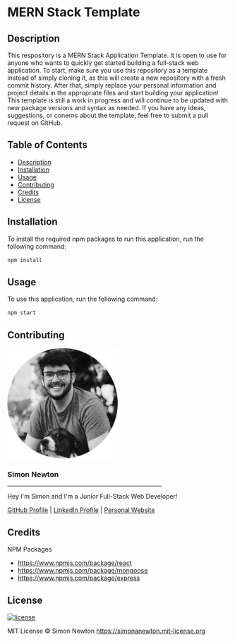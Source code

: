 # MERN Stack Template

## Description

This respository is a MERN Stack Application Template. It is open to use for anyone who wants to quickly get started building a full-stack web application. To start, make sure you use this repository as a template instead of simply cloning it, as this will create a new repository with a fresh commit history. After that, simply replace your personal information and project details in the appropriate files and start building your application! This template is still a work in progress and will continue to be updated with new package versions and syntax as needed. If you have any ideas, suggestions, or conerns about the template, feel free to submit a pull request on GitHub.

## Table of Contents

* [Description](#description)
* [Installation](#installation)
* [Usage](#usage)
* [Contributing](#contributing)
* [Credits](#credits)
* [License](#license)

## Installation

To install the required npm packages to run this application, run the following command:
```sh
npm install
```

## Usage

To use this application, run the following command:
```sh
npm start
```

## Contributing

<div>
    <img src="./assets/profile-picture-circle.png" alt="Profile Picture" width=250/>
    <h3><b>Simon Newton</b></h3>
    <hr align=left width=350 />
    <p>Hey I'm Simon and I'm a Junior Full-Stack Web Developer!</p>
    <a href="https://github.com/simonanewton" target="_blank">GitHub Profile</a> | <a href="https://www.linkedin.com/in/simon-newton-2a7440129/" target="_blank">LinkedIn Profile</a> | <a href="https://simonanewtondev.herokuapp.com/" target="_blank">Personal Website</a>
</div>

## Credits

NPM Packages
* https://www.npmjs.com/package/react
* https://www.npmjs.com/package/mongoose
* https://www.npmjs.com/package/express

## License

[![license](https://img.shields.io/badge/license-MIT-green)](https://simonanewton.mit-license.org)

MIT License &copy; Simon Newton <https://simonanewton.mit-license.org>
